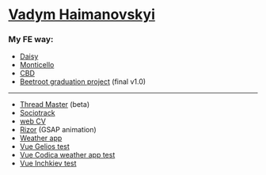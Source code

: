 # [Vadym Haimanovskyi](https://github.com/vgaimanovskyi)
### My FE way:
+ [Daisy](https://vgaimanovskyi.github.io/practice-Daisy/index.html)
+ [Monticello](https://vgaimanovskyi.github.io/36-exam/index.html)
+ [CBD](https://vgaimanovskyi.github.io/47-Exam/index.html)
+ [Beetroot graduation project](https://vgaimanovskyi.github.io/project/index.html) (final v1.0)

***
+ [Thread Master](https://vgaimanovskyi.github.io/thread-master/) (beta)
+ [Sociotrack](https://vgaimanovskyi.github.io/vue-tests-sociotrack/)
+ [web CV](https://vgaimanovskyi.github.io/)
+ [Rizor](https://vgaimanovskyi.github.io/gsap-practice/) (GSAP animation)
+ [Weather app](https://my-nuxt-weather-app.herokuapp.com/)
+ [Vue Gelios test](https://vgaimanovskyi.github.io/vue-test-app/)
+ [Vue Codica weather app test](https://vgaimanovskyi.github.io/codica-weather/)
+ [Vue Inchkiev test](https://vgaimanovskyi.github.io/inchkiev-test/)
